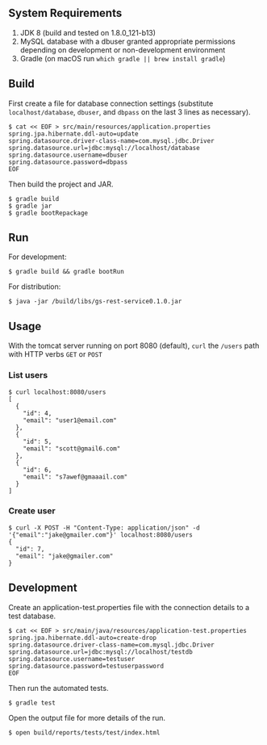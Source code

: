 ## System Requirements
1. JDK 8 (build and tested on 1.8.0_121-b13)  
2. MySQL database with a dbuser granted appropriate permissions depending on development or non-development environment  
3. Gradle (on macOS run `which gradle || brew install gradle`)  
## Build
First create a file for database connection settings (substitute `localhost/database`, `dbuser`, and `dbpass` on the last 3 lines as necessary).  
```
$ cat << EOF > src/main/resources/application.properties
spring.jpa.hibernate.ddl-auto=update
spring.datasource.driver-class-name=com.mysql.jdbc.Driver
spring.datasource.url=jdbc:mysql://localhost/database
spring.datasource.username=dbuser
spring.datasource.password=dbpass
EOF
```
Then build the project and JAR.
```
$ gradle build  
$ gradle jar  
$ gradle bootRepackage  
```
## Run
For development:  
```
$ gradle build && gradle bootRun  
```
For distribution:  
```
$ java -jar /build/libs/gs-rest-service0.1.0.jar
```
## Usage
With the tomcat server running on port 8080 (default), `curl` the `/users` path with HTTP verbs `GET` or `POST`
### List users
```
$ curl localhost:8080/users
[
  {
    "id": 4,
    "email": "user1@email.com"
  },
  {
    "id": 5,
    "email": "scott@gmail6.com"
  },
  {
    "id": 6,
    "email": "s7awef@gmaaail.com"
  }
]
```
### Create user
```
$ curl -X POST -H "Content-Type: application/json" -d '{"email":"jake@gmailer.com"}' localhost:8080/users
{
  "id": 7,
  "email": "jake@gmailer.com"
}
```
## Development
Create an application-test.properties file with the connection details to a test database.  
```
$ cat << EOF > src/main/java/resources/application-test.properties
spring.jpa.hibernate.ddl-auto=create-drop
spring.datasource.driver-class-name=com.mysql.jdbc.Driver
spring.datasource.url=jdbc:mysql://localhost/testdb
spring.datasource.username=testuser
spring.datasource.password=testuserpassword
EOF
```
Then run the automated tests.  
```
$ gradle test
```
Open the output file for more details of the run.
```
$ open build/reports/tests/test/index.html
```
